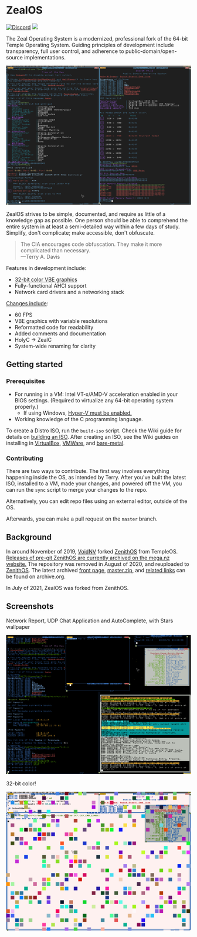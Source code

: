 # ZealOS

[![Discord](https://img.shields.io/discord/934200098144022609?color=7289DA&label=Discord&logo=discord&logoColor=white)](https://discord.gg/rK6U3xdr7D) [![](https://img.shields.io/badge/wiki-documentation-forestgreen)](https://github.com/Zeal-Operating-System/ZealOS/wiki)

The Zeal Operating System is a modernized, professional fork of the 64-bit Temple Operating System. Guiding principles of development include transparency, full user control, and adherence to public-domain/open-source implementations.

![](/screenshots/screenshot2.png)

ZealOS strives to be simple, documented, and require as little of a knowledge gap as possible. One person should be able to comprehend the entire system in at least a semi-detailed way within a few days of study.
Simplify, don't complicate; make accessible, don't obfuscate.

> The CIA encourages code obfuscation. They make it more complicated than necessary.\
—Terry A. Davis

Features in development include:
  - [32-bit color VBE graphics](https://github.com/TempleProgramming/HolyGL)
  - Fully-functional AHCI support
  - Network card drivers and a networking stack

[Changes include](https://zeal-operating-system.github.io/Doc/ChangeLog.DD.html):
  - 60 FPS
  - VBE graphics with variable resolutions
  - Reformatted code for readability
  - Added comments and documentation
  - HolyC -> ZealC
  - System-wide renaming for clarity

## Getting started

### Prerequisites

- For running in a VM: Intel VT-x/AMD-V acceleration enabled in your BIOS settings. (Required to virtualize any 64-bit operating system properly.)
    * If using Windows, [Hyper-V must be enabled.](https://docs.microsoft.com/en-us/virtualization/hyper-v-on-windows/quick-start/enable-hyper-v#enable-the-hyper-v-role-through-settings)
- Working knowledge of the C programming language.

To create a Distro ISO, run the `build-iso` script. Check the Wiki guide for details on [building an ISO](https://github.com/Zeal-Operating-System/ZealOS/wiki/Building-an-ISO). After creating an ISO, see the Wiki guides on installing in [VirtualBox](https://github.com/Zeal-Operating-System/ZealOS/wiki/Installing-(Virtualbox)), [VMWare](https://github.com/Zeal-Operating-System/ZealOS/wiki/Installing-(VMWare)), and [bare-metal](https://github.com/Zeal-Operating-System/ZealOS/wiki/Installing-(Bare%E2%80%90metal)).

### Contributing

There are two ways to contribute. The first way involves everything happening inside the OS, as intended by Terry. After you've built the latest ISO, installed to a VM, made your changes, and powered off the VM, you can run the `sync` script to merge your changes to the repo.

Alternatively, you can edit repo files using an external editor, outside of the OS.

Afterwards, you can make a pull request on the `master` branch.

## Background

In around November of 2019, [VoidNV](https://web.archive.org/web/20210414181948/https://github.com/VoidNV) forked [ZenithOS](https://web.archive.org/web/20200811190005/https://github.com/VoidNV/ZenithOS) from TempleOS. [Releases of pre-git ZenithOS are currently archived on the mega.nz website.](https://mega.nz/#F!ZIEGmSRQ!qvL6Wk6THzE-dazkfT6N3Q) The repository was removed in August of 2020, and reuploaded to [ZenithOS](https://web.archive.org/web/20210630230454/https://github.com/ZenithOS/ZenithOS). The latest archived [front page](https://web.archive.org/web/20200811190005/https://github.com/VoidNV/ZenithOS/), [master.zip](https://web.archive.org/web/20200811190054/https://codeload.github.com/VoidNV/ZenithOS/zip/master), and [related links](https://web.archive.org/web/*/https://github.com/VoidNV/ZenithOS/*) can be found on archive.org.

In July of 2021, ZealOS was forked from ZenithOS.

## Screenshots

Network Report, UDP Chat Application and AutoComplete, with Stars wallpaper

![](/screenshots/screenshot3.png)

32-bit color!

![](/screenshots/screenshot1.png)

